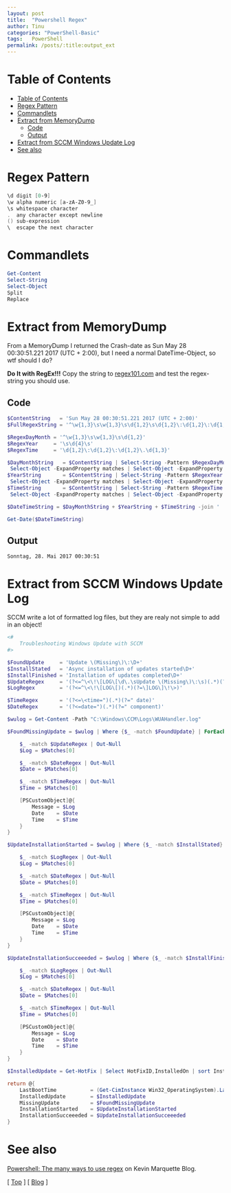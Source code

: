 ```yaml
---
layout: post
title:  "Powershell Regex"
author: Tinu
categories: "PowerShell-Basic"
tags:   PowerShell
permalink: /posts/:title:output_ext
---
```


# Table of Contents

- [Table of Contents](#table-of-contents)
- [Regex Pattern](#regex-pattern)
- [Commandlets](#commandlets)
- [Extract from MemoryDump](#extract-from-memorydump)
  - [Code](#code)
  - [Output](#output)
- [Extract from SCCM Windows Update Log](#extract-from-sccm-windows-update-log)
- [See also](#see-also)

# Regex Pattern

````powershell
\d digit [0-9]
\w alpha numeric [a-zA-Z0-9_]
\s whitespace character
.  any character except newline
() sub-expression
\  escape the next character
````

# Commandlets

````powershell
Get-Content
Select-String
Select-Object
Split
Replace
````

# Extract from MemoryDump

From a MemoryDump I returned the Crash-date as Sun May 28 00:30:51.221 2017 (UTC + 2:00), but I need a normal DateTime-Object, so wtf should I do?  

**Do It with RegEx!!!** Copy the string to [regex101.com](https://regex101.com/) and test the regex-string you should use.

## Code

````powershell
$ContentString   = 'Sun May 28 00:30:51.221 2017 (UTC + 2:00)'
$FullRegexString = '^\w{1,3}\s\w{1,3}\s\d{1,2}\s\d{1,2}\:\d{1,2}\:\d{1,2}\.\d{1,3}\s\d{4}'

$RegexDayMonth = '^\w{1,3}\s\w{1,3}\s\d{1,2}'
$RegexYear     = '\s\d{4}\s'
$RegexTime     = '\d{1,2}\:\d{1,2}\:\d{1,2}\.\d{1,3}'

$DayMonthString   = $ContentString | Select-String -Pattern $RegexDayMonth -AllMatches | `
 Select-Object -ExpandProperty matches | Select-Object -ExpandProperty value
$YearString       = $ContentString | Select-String -Pattern $RegexYear     -AllMatches | `
 Select-Object -ExpandProperty matches | Select-Object -ExpandProperty value
$TimeString       = $ContentString | Select-String -Pattern $RegexTime     -AllMatches | `
 Select-Object -ExpandProperty matches | Select-Object -ExpandProperty value

$DateTimeString = $DayMonthString + $YearString + $TimeString -join ' '

Get-Date($DateTimeString)
````

## Output

````text
Sonntag, 28. Mai 2017 00:30:51
````

# Extract from SCCM Windows Update Log

SCCM write a lot of formatted log files, but they are realy not simple to add in an object!

````powershell
<#
    Troubleshooting Windows Update with SCCM
#>

$FoundUpdate     = 'Update \(Missing\)\:\D+'
$InstallStated   = 'Async installation of updates started\D+'
$InstallFinished = 'Installation of updates completed\D+'
$UpdateRegex     = '(?<=^\<\!\[LOG\[\d\.\sUpdate \(Missing\)\:\s)(.*)(?=\]LOG\]\!\>)'
$LogRegex        = '(?<=^\<\!\[LOG\[)(.*)(?=\]LOG\]\!\>)'

$TimeRegex       = '(?<=\<time=")(.*)(?=" date)'
$DateRegex       = '(?<=date=")(.*)(?=" component)'

$wulog = Get-Content -Path "C:\Windows\CCM\Logs\WUAHandler.log"

$FoundMissingUpdate = $wulog | Where {$_ -match $FoundUpdate} | ForEach {

    $_ -match $UpdateRegex | Out-Null
    $Log = $Matches[0]

    $_ -match $DateRegex | Out-Null
    $Date = $Matches[0]

    $_ -match $TimeRegex | Out-Null
    $Time = $Matches[0]

    [PSCustomObject]@{
        Message = $Log
        Date    = $Date
        Time    = $Time
    }
}

$UpdateInstallationStarted = $wulog | Where {$_ -match $InstallStated} | ForEach {

    $_ -match $LogRegex | Out-Null
    $Log = $Matches[0]

    $_ -match $DateRegex | Out-Null
    $Date = $Matches[0]

    $_ -match $TimeRegex | Out-Null
    $Time = $Matches[0]

    [PSCustomObject]@{
        Message = $Log
        Date    = $Date
        Time    = $Time
    }
}

$UpdateInstallationSucceeeded = $wulog | Where {$_ -match $InstallFinished} | ForEach {

    $_ -match $LogRegex | Out-Null
    $Log = $Matches[0]

    $_ -match $DateRegex | Out-Null
    $Date = $Matches[0]

    $_ -match $TimeRegex | Out-Null
    $Time = $Matches[0]

    [PSCustomObject]@{
        Message = $Log
        Date    = $Date
        Time    = $Time
    }
}

$InstalledUpdate = Get-HotFix | Select HotFixID,InstalledOn | sort InstalledOn | select -last 5

return @{
    LastBootTime           = (Get-CimInstance Win32_OperatingSystem).LastBootUpTime
    InstalledUpdate        = $InstalledUpdate
    MissingUpdate          = $FoundMissingUpdate
    InstallationStarted    = $UpdateInstallationStarted
    InstallationSucceeeded = $UpdateInstallationSucceeeded
}
````

# See also

[Powershell: The many ways to use regex](https://powershellexplained.com/2017-07-31-Powershell-regex-regular-expression/?utm_source=blog&utm_medium=blog&utm_content=popref) on Kevin Marquette Blog.

[ [Top](#table-of-contents) ] [ [Blog](../categories.html) ]